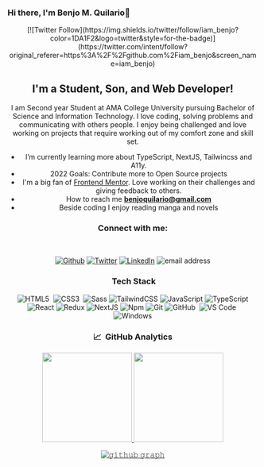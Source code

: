 ### Hi there, I'm Benjo M. Quilario👋
<div align="center" height="200px" display="flex">
[![Twitter Follow](https://img.shields.io/twitter/follow/iam_benjo?color=1DA1F2&logo=twitter&style=for-the-badge)](https://twitter.com/intent/follow?original_referer=https%3A%2F%2Fgithub.com%2Fiam_benjo&screen_name=iam_benjo)

## I'm a Student, Son, and Web Developer!

I am Second year Student at AMA College University pursuing Bachelor of Science and Information Technology. I love coding, solving problems and communicating with others people. I enjoy being challenged and love working on projects that require working out of my comfort zone and skill set.

- I’m currently learning more about TypeScript, NextJS, Tailwincss and A11y.
- 2022 Goals: Contribute more to Open Source projects
- I'm a big fan of [Frontend Mentor](https://www.frontendmentor.io). Love working on their challenges and giving feedback to others.
- How to reach me **benjoquilario@gmail.com**
- Beside coding I enjoy reading manga and novels

### Connect with me:

<br />
<p align="left">
  <p><a href="https://github.com/benjoquilario" target="_blank"><img alt="Github" src="https://img.shields.io/badge/GitHub-%2312100E.svg?&style=for-the-badge&logo=Github&logoColor=white" /></a> <a href="https://twitter.com/iam_benjo" target="_blank"><img alt="Twitter" src="https://img.shields.io/badge/twitter-%231DA1F2.svg?&style=for-the-badge&logo=twitter&logoColor=white" /></a> <a href="https://www.linkedin.com/in/benjo-quilario-415a351bb/" target="_blank"><img alt="LinkedIn" src="https://img.shields.io/badge/linkedin-%230077B5.svg?&style=for-the-badge&logo=linkedin&logoColor=white" /></a> 
  <img alt="email address" src="https://img.shields.io/badge/ckmutezva%40gmail.com-email-important" />
</p>

### &nbsp;Tech Stack 
![HTML5](https://img.shields.io/badge/-HTML5-%23E44D27?style=flat-square&logo=html5&logoColor=ffffff)&nbsp;
![CSS3](https://img.shields.io/badge/-CSS3-%231572B6?style=flat-square&logo=css3)&nbsp;
![Sass](https://img.shields.io/badge/-Sass-%23CC6699?style=flat-square&logo=sass&logoColor=ffffff)
![TailwindCSS](https://img.shields.io/badge/-Tailwind%20CSS-45aab3?style=flat-square&logo=tailwindcss&logoColor=ffffff)
![JavaScript](https://img.shields.io/badge/-JavaScript-%23F7DF1C?style=flat-square&logo=javascript&logoColor=000000&labelColor=%23F7DF1C&color=%23FFCE5A)
![TypeScript](https://img.shields.io/badge/-TypeScript-007acc?style=flat-square&logo=typescript&logoColor=ffffff)
![React](https://img.shields.io/badge/-React-05122A?style=flat&logo=react)
![Redux](https://img.shields.io/badge/-Redux-764ABC?style=flat&logo=redux)
![NextJS](https://img.shields.io/badge/-Next.js-000000?style=flat-square&logo=nextdotjs)
![Npm](https://img.shields.io/badge/-npm-CB3837?style=flat-square&logo=npm)
![Git](https://img.shields.io/badge/-Git-%23F05032?style=flat-square&logo=git&logoColor=%23ffffff)
![GitHub](https://img.shields.io/badge/-GitHub-181717?style=flat-square&logo=github)&nbsp;
![VS Code](http://img.shields.io/badge/-VS%20Code-007ACC?style=flat-square&logo=visual-studio-code&logoColor=ffffff)&nbsp;
![Windows](http://img.shields.io/badge/-Windows-0078D6?style=flat-square&logo=windows&logoColor=ffffff)


### 📈 &nbsp;GitHub Analytics
<p align="center">
<a href="https://github.com/benjoquilario">
  <img height="180em" src="https://github-readme-stats-eight-theta.vercel.app/api?username=benjoquilario&show_icons=true&theme=algolia&include_all_commits=true&count_private=true"/>
  <img height="180em" src="https://github-readme-stats-eight-theta.vercel.app/api/top-langs/?username=benjoquilario&layout=compact&langs_count=8&theme=algolia"/>

 ![𝚐𝚒𝚝𝚑𝚞𝚋 𝚐𝚛𝚊𝚙𝚑](https://activity-graph.herokuapp.com/graph?username=benjoquilario&theme=react-dark&hide_border=true&area=true)
    
